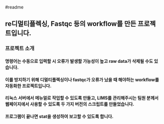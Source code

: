 #readme
## re디멀티플렉싱, Fastqc 등의 workflow를 만든 프로젝트입니다.
### 프로젝트 소개

#### 명령어는 수동으로 입력할 시 오류가 발생할 가능성이 높고 raw data가 삭제될 수도 있습니다.
#### 이를 방지하기 위해 디멀티플렉싱이나 fastqc가 오류가 났을 때 해야하는 workflow를 자동화한 프로젝트입니다.
#### 리눅스 서버에서 메뉴얼로 작업할 수 있도록 만들고, LIMS를 관리해주시는 팀원 분께서 웹페이지에서 사용할 수 있도록 두 가지 버전의 스크립트를 만들었습니다.
#### 프로그램이 끝나면 stat을 생성하여 보고할 수 있도록 합니다.
